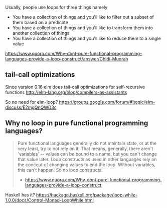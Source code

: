 Usually, people use loops for three things namely

- You have a collection of things and you'll like to filter out a subset of them based on a predicate
- You have a collection of things and you'll like to transform them into another collection of things
- You have a collection of things and you'll like to reduce them to a single value

https://www.quora.com/Why-dont-pure-functional-programming-languages-provide-a-loop-construct/answer/Chidi-Muorah

## tail-call optimizations

Since version 0.16 elm does tail-call optimizations for self-recursive functions http://elm-lang.org/blog/compilers-as-assistants

So no need for elm-loop? https://groups.google.com/forum/#!topic/elm-discuss/E2mgQnQWD3c

## Why no loop in pure functional programming languages?

> Pure functional languages generally do not maintain state, or at the very least, try to not rely on it. That means, generally, there aren't 'variables' -- values can be bound to a name, but you can't change that value later. Loop constructs as used in other languages rely on the concept of changing values to end the loop. Without variables, this can't happen. So no loop constructs.
> - https://www.quora.com/Why-dont-pure-functional-programming-languages-provide-a-loop-construct

Haskell has it? https://hackage.haskell.org/package/loop-while-1.0.0/docs/Control-Monad-LoopWhile.html
